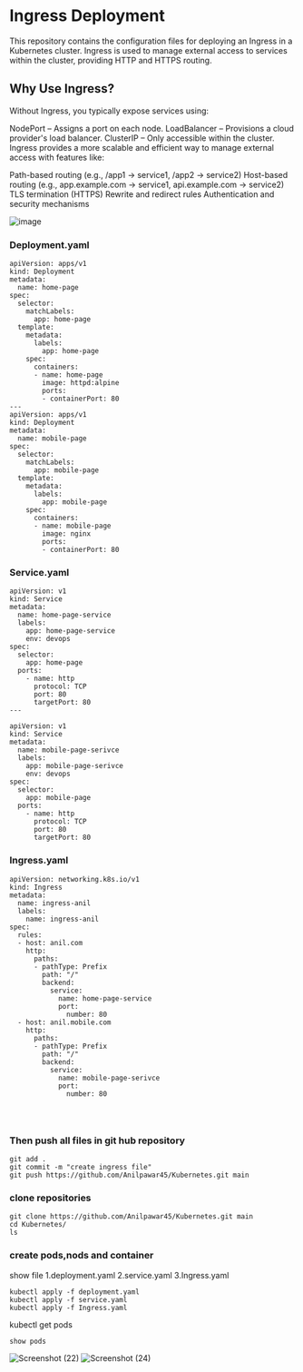 # Ingress Deployment
This repository contains the configuration files for deploying an Ingress in a Kubernetes cluster. Ingress is used to manage external access to services within the cluster, providing HTTP and HTTPS routing.
## Why Use Ingress?
Without Ingress, you typically expose services using:

NodePort – Assigns a port on each node.
LoadBalancer – Provisions a cloud provider's load balancer.
ClusterIP – Only accessible within the cluster.
Ingress provides a more scalable and efficient way to manage external access with features like:

Path-based routing (e.g., /app1 → service1, /app2 → service2)
Host-based routing (e.g., app.example.com → service1, api.example.com → service2)
TLS termination (HTTPS)
Rewrite and redirect rules
Authentication and security mechanisms


![image](https://github.com/user-attachments/assets/470122fa-b401-48f9-9e42-581b4d0bf547)


### Deployment.yaml
```
apiVersion: apps/v1
kind: Deployment
metadata:
  name: home-page
spec:
  selector:
    matchLabels:
      app: home-page
  template:
    metadata:
      labels:
        app: home-page
    spec:
      containers:
      - name: home-page
        image: httpd:alpine
        ports:
        - containerPort: 80
---
apiVersion: apps/v1
kind: Deployment
metadata:
  name: mobile-page
spec:
  selector:
    matchLabels:
      app: mobile-page
  template:
    metadata:
      labels:
        app: mobile-page
    spec:
      containers:
      - name: mobile-page
        image: nginx
        ports:
        - containerPort: 80

```
### Service.yaml
```
apiVersion: v1
kind: Service
metadata:
  name: home-page-service
  labels:
    app: home-page-service
    env: devops
spec:
  selector:
    app: home-page
  ports:
    - name: http
      protocol: TCP
      port: 80
      targetPort: 80
---

apiVersion: v1
kind: Service
metadata:
  name: mobile-page-serivce
  labels:
    app: mobile-page-serivce
    env: devops
spec:
  selector:
    app: mobile-page
  ports:
    - name: http
      protocol: TCP
      port: 80
      targetPort: 80
   ```
### Ingress.yaml
```
apiVersion: networking.k8s.io/v1
kind: Ingress
metadata:
  name: ingress-anil
  labels:
    name: ingress-anil
spec:
  rules:
  - host: anil.com
    http:
      paths:
      - pathType: Prefix
        path: "/"
        backend:
          service:
            name: home-page-service
            port: 
              number: 80
  - host: anil.mobile.com
    http:
      paths:
      - pathType: Prefix
        path: "/"
        backend:
          service:
            name: mobile-page-serivce
            port: 
              number: 80




```
### Then push all files in git hub repository
```
git add .
git commit -m "create ingress file"
git push https://github.com/Anilpawar45/Kubernetes.git main
```
### clone repositories
```
git clone https://github.com/Anilpawar45/Kubernetes.git main
cd Kubernetes/
ls
```
### create pods,nods and container
show file 
1.deployment.yaml
2.service.yaml
3.Ingress.yaml
```
kubectl apply -f deployment.yaml
kubectl apply -f service.yaml
kubectl apply -f Ingress.yaml
```
kubectl get pods
```
show pods
```

![Screenshot (22)](https://github.com/user-attachments/assets/075e11e1-32d1-4b4f-8513-66742468bf82)
![Screenshot (24)](https://github.com/user-attachments/assets/b33e0c76-30c8-490f-a967-ad4b346de8b1)





